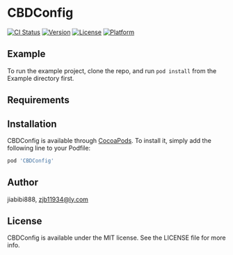 # CBDConfig

[![CI Status](https://img.shields.io/travis/jiabibi888/CBDConfig.svg?style=flat)](https://travis-ci.org/jiabibi888/CBDConfig)
[![Version](https://img.shields.io/cocoapods/v/CBDConfig.svg?style=flat)](https://cocoapods.org/pods/CBDConfig)
[![License](https://img.shields.io/cocoapods/l/CBDConfig.svg?style=flat)](https://cocoapods.org/pods/CBDConfig)
[![Platform](https://img.shields.io/cocoapods/p/CBDConfig.svg?style=flat)](https://cocoapods.org/pods/CBDConfig)

## Example

To run the example project, clone the repo, and run `pod install` from the Example directory first.

## Requirements

## Installation

CBDConfig is available through [CocoaPods](https://cocoapods.org). To install
it, simply add the following line to your Podfile:

```ruby
pod 'CBDConfig'
```

## Author

jiabibi888, zjb11934@ly.com

## License

CBDConfig is available under the MIT license. See the LICENSE file for more info.
